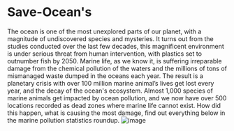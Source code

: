 # Save-Ocean's
The ocean is one of the most unexplored parts of our planet, with a magnitude of undiscovered species and mysteries. It turns out from the studies conducted over the last few decades, this magnificent environment is under serious threat from human intervention, with plastics set to outnumber fish by 2050.
Marine life, as we know it, is suffering irreparable damage from the chemical pollution of the waters and the millions of tons of mismanaged waste dumped in the oceans each year. The result is a planetary crisis with over 100 million marine animal’s lives get lost every year, and the decay of the ocean's ecosystem.
Almost 1,000 species of marine animals get impacted by ocean pollution, and we now have over 500 locations recorded as dead zones where marine life cannot exist. How did this happen, what is causing the most damage, find out everything below in the marine pollution statistics roundup.
![image](https://user-images.githubusercontent.com/85325733/204085830-fce5aec4-adf1-4796-8fc0-6d7558f03699.png)
